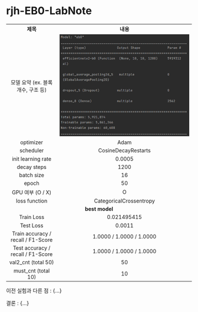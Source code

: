 <h1 id="title">rjh-EB0-LabNote</h1>
<table style="border: 2px; text-align:center;">
<tr style="font-weight: bold;, font-size: 30px;">
<td> 제목 </td>
<td> 내용 </td>
</tr>
<tr>
<td> 모델 요약 (ex. 블록 개수, 구조 등) </td>
<td> <img id="model" src="image/rjh-EB0-model.png"/> </td>
</tr>
<tr>
<td> optimizer </td>
<td> Adam </td>
</tr>
<tr>
<td> scheduler </td>
<td> CosineDecayRestarts </td>
</tr>
<tr>
<td> init learning rate </td>
<td id="init-lr">0.0005</td>
</tr>
<tr>
<td> decay steps </td>
<td id="decay-steps">1200</td>
</tr>
<tr>
<td> batch size </td>
<td id="batch-size">16</td>
</tr>
<tr>
<td> epoch </td>
<td id="epoch">50</td>
</tr>
<tr>
<td> GPU 여부 (O / X) </td>
<td> O </td>
</tr>
<tr>
<td> loss function </td>
<td> CategoricalCrossentropy </td>
</tr>
<tr>
<td colspan="2" style="font-weight: bold;, font-size: 30px;"> best model </td>
</tr>
<tr>
<td> Train Loss </td>
<td id="train-loss">0.021495415</td>
</tr>
<tr>
<td> Test Loss </td>
<td id="test-loss">0.0011</td>
</tr>
<tr>
<td> Train accuracy / recall / F1-Score </td>
<td id="train-score">1.0000 / 1.0000 / 1.0000</td>
</tr>
<tr>
<td> Test accuracy / recall / F1-Score </td>
<td id="test-score">1.0000 / 1.0000 / 1.0000</td>
</tr>
<tr>
<td> val2_cnt (total 50) </td>
<td id="val2-cnt">50</td>
</tr>
<tr>
<td> must_cnt (total 10) </td>
<td id="must-cnt">10</td>
</tr>
</table>
<p>이전 실험과 다른 점 : {...}</p>
<p>결론 : {...}</p>